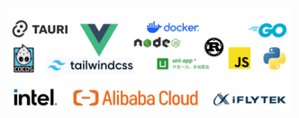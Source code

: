 ![whiteboard_exported_image](https://github.com/LiuTianjie/LiuTianjie/blob/main/whiteboard_exported_image.png?raw=true)
